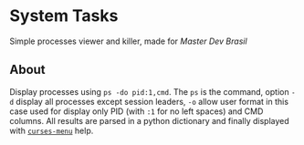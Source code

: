 System Tasks
==========
Simple processes viewer and killer, made for *Master Dev Brasil*

About
----------
Display processes using `ps -do pid:1,cmd`. The `ps` is the command, option `-d` display all processes except session leaders, `-o` allow user format in this case used for display only PID (with `:1` for no left spaces) and CMD columns.
All results are parsed in a python dictionary and finally displayed with [`curses-menu`](https://github.com/pmbarrett314/curses-menu) help.
